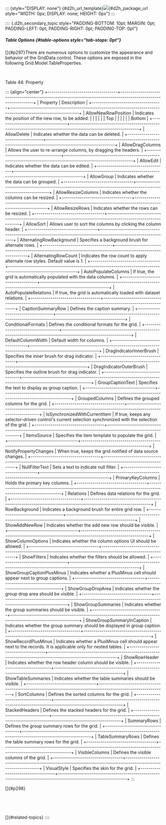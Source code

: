 ::: {style="DISPLAY: none"}
[](ms-xhelp:///?Id=d2h_url_template){#d2h_url_template}![](!package_url!){#d2h_package_url style="WIDTH: 0px; DISPLAY: none; HEIGHT: 0px"}
:::

:::: {.d2h_secondary_topic style="PADDING-BOTTOM: 10pt; MARGIN: 0pt; PADDING-LEFT: 0pt; PADDING-RIGHT: 0pt; PADDING-TOP: 0pt"}
##### Table Options {#table-options style="tab-stops: 0pt"}

[]{#p297}There are numerous options to customize the appearance and behavior of the GridData control. These options are exposed in the following Grid.Model.TableProperties.

 

Table 44: Property

::: {align="center"}
+-----------------------------------+----------------------------------------------------------------------------------------------------------------+
| Property                          | Description                                                                                                    |
+-----------------------------------+----------------------------------------------------------------------------------------------------------------+
| AllowNewRowPosition               | Indicates the position of the new row, to be added:                                                            |
|                                   |                                                                                                                |
|                                   | Top                                                                                                            |
|                                   |                                                                                                                |
|                                   | Bottom                                                                                                         |
+-----------------------------------+----------------------------------------------------------------------------------------------------------------+
| AllowDelete                       | Indicates whether the data can be deleted.                                                                     |
+-----------------------------------+----------------------------------------------------------------------------------------------------------------+
| AllowDragColumns                  | Allows the user to re-arrange columns, by dragging the headers.                                                |
+-----------------------------------+----------------------------------------------------------------------------------------------------------------+
| AllowEdit                         | Indicates whether the data can be edited.                                                                      |
+-----------------------------------+----------------------------------------------------------------------------------------------------------------+
| AllowGroup                        | Indicates whether the data can be grouped.                                                                     |
+-----------------------------------+----------------------------------------------------------------------------------------------------------------+
| AllowResizeColumns                | Indicates whether the columns can be resized.                                                                  |
+-----------------------------------+----------------------------------------------------------------------------------------------------------------+
| AllowResizeRows                   | Indicates whether the rows can be resized.                                                                     |
+-----------------------------------+----------------------------------------------------------------------------------------------------------------+
| AllowSort                         | Allows user to sort the columns by clicking the column header.                                                 |
+-----------------------------------+----------------------------------------------------------------------------------------------------------------+
| AlternatingRowBackground          | Specifies a background brush for alternate rows.                                                               |
+-----------------------------------+----------------------------------------------------------------------------------------------------------------+
| AlternatingRowCount               | Indicates the row count to apply alternate row styles. Default value is 1.                                     |
+-----------------------------------+----------------------------------------------------------------------------------------------------------------+
| AutoPopulateColumns               | If true, the grid is automatically populated with the data columns.                                            |
+-----------------------------------+----------------------------------------------------------------------------------------------------------------+
| AutoPopulateRelations             | If true, the grid is automatically loaded with dataset relations.                                              |
+-----------------------------------+----------------------------------------------------------------------------------------------------------------+
| CaptionSummaryRow                 | Defines the caption summary.                                                                                   |
+-----------------------------------+----------------------------------------------------------------------------------------------------------------+
| ConditionalFormats                | Defines the conditional formats for the grid.                                                                  |
+-----------------------------------+----------------------------------------------------------------------------------------------------------------+
| DefaultColumnWidth                | Default width for columns.                                                                                     |
+-----------------------------------+----------------------------------------------------------------------------------------------------------------+
| DragIndicatorInnerBrush           | Specifies the inner brush for drag indicator.                                                                  |
+-----------------------------------+----------------------------------------------------------------------------------------------------------------+
| DragIndicatorOuterBrush           | Specifies the outline brush for drag indicator.                                                                |
+-----------------------------------+----------------------------------------------------------------------------------------------------------------+
| GroupCaptionText                  | Specifies the text to display as group caption.                                                                |
+-----------------------------------+----------------------------------------------------------------------------------------------------------------+
| GroupedColumns                    | Defines the grouped columns for the grid.                                                                      |
+-----------------------------------+----------------------------------------------------------------------------------------------------------------+
| IsSynchronizedWithCurrentItem     | If true, keeps any selector-driven control's current selection synchronized with the selection of the grid.    |
+-----------------------------------+----------------------------------------------------------------------------------------------------------------+
| ItemsSource                       | Specifies the item template to populate the grid.                                                              |
+-----------------------------------+----------------------------------------------------------------------------------------------------------------+
| NotifyPropertyChanges             | When true, keeps the grid notified of data source changes.                                                     |
+-----------------------------------+----------------------------------------------------------------------------------------------------------------+
| NullFilterText                    | Sets a text to indicate null filter.                                                                           |
+-----------------------------------+----------------------------------------------------------------------------------------------------------------+
| PrimaryKeyColumns                 | Holds the primary key columns.                                                                                 |
+-----------------------------------+----------------------------------------------------------------------------------------------------------------+
| Relations                         | Defines data relations for the grid.                                                                           |
+-----------------------------------+----------------------------------------------------------------------------------------------------------------+
| RowBackground                     | Indicates a background brush for entire grid row.                                                              |
+-----------------------------------+----------------------------------------------------------------------------------------------------------------+
| ShowAddNewRow                     | Indicates whether the add new row should be visible.                                                           |
+-----------------------------------+----------------------------------------------------------------------------------------------------------------+
| ShowColumnOptions                 | Indicates whether the column options UI should be allowed.                                                     |
+-----------------------------------+----------------------------------------------------------------------------------------------------------------+
| ShowFilters                       | Indicates whether the filters should be allowed.                                                               |
+-----------------------------------+----------------------------------------------------------------------------------------------------------------+
| ShowGroupCaptionPlusMinus         | Indicates whether a PlusMinus cell should appear next to group captions.                                       |
+-----------------------------------+----------------------------------------------------------------------------------------------------------------+
| ShowGroupDropArea                 | Indicates whether the group drop area should be visible.                                                       |
+-----------------------------------+----------------------------------------------------------------------------------------------------------------+
| ShowGroupSummaries                | Indicates whether the group summaries should be visible.                                                       |
+-----------------------------------+----------------------------------------------------------------------------------------------------------------+
| ShowGroupSummaryInCaption         | Indicates whether the group summary should be displayed in group caption.                                      |
+-----------------------------------+----------------------------------------------------------------------------------------------------------------+
| ShowRecordPlusMinus               | Indicates whether a PlusMinus cell should appear next to the records. It is applicable only for nested tables. |
+-----------------------------------+----------------------------------------------------------------------------------------------------------------+
| ShowRowHeader                     | Indicates whether the row header column should be visible.                                                     |
+-----------------------------------+----------------------------------------------------------------------------------------------------------------+
| ShowTableSummaries                | Indicates whether the table summaries should be visible.                                                       |
+-----------------------------------+----------------------------------------------------------------------------------------------------------------+
| SortColumns                       | Defines the sorted columns for the grid.                                                                       |
+-----------------------------------+----------------------------------------------------------------------------------------------------------------+
| StackedHeaders                    | Defines the stacked headers for the grid.                                                                      |
+-----------------------------------+----------------------------------------------------------------------------------------------------------------+
| SummaryRows                       | Defines the group summary rows for the grid.                                                                   |
+-----------------------------------+----------------------------------------------------------------------------------------------------------------+
| TableSummaryRows                  | Defines the table summary rows for the grid.                                                                   |
+-----------------------------------+----------------------------------------------------------------------------------------------------------------+
| VisibleColumns                    | Defines the visible columns of the grid.                                                                       |
+-----------------------------------+----------------------------------------------------------------------------------------------------------------+
| VisualStyle                       | Specifies the skin for the grid.                                                                               |
+-----------------------------------+----------------------------------------------------------------------------------------------------------------+
:::

[]{#p298} 

 

 

[]{#related-topics}
::::
